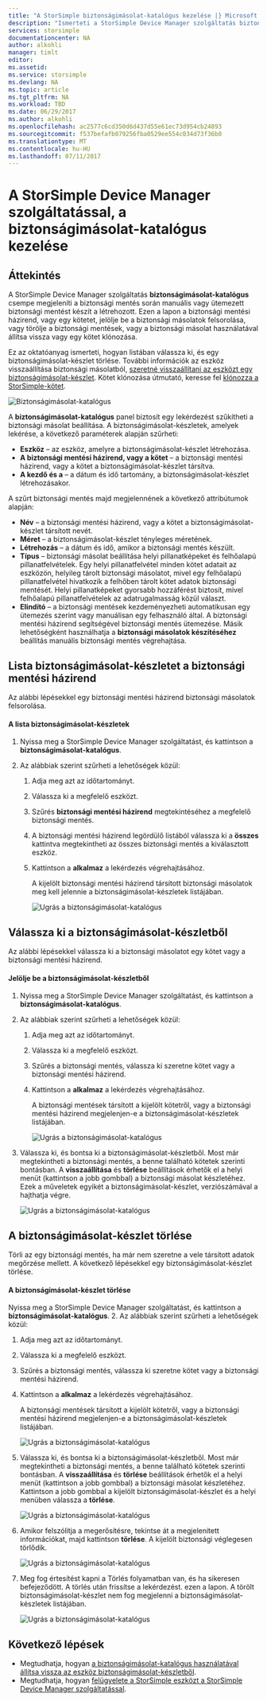 ```yaml
---
title: "A StorSimple biztonságimásolat-katalógus kezelése |} Microsoft Docs"
description: "Ismerteti a StorSimple Device Manager szolgáltatás biztonságimásolat-katalógus lapnak a használatával listában válassza ki, és törölje a biztonsági mentés."
services: storsimple
documentationcenter: NA
author: alkohli
manager: timlt
editor: 
ms.assetid: 
ms.service: storsimple
ms.devlang: NA
ms.topic: article
ms.tgt_pltfrm: NA
ms.workload: TBD
ms.date: 06/29/2017
ms.author: alkohli
ms.openlocfilehash: ac2577c6cd350d6d437d55e61ec73d954cb24893
ms.sourcegitcommit: f537befafb079256fba0529ee554c034d73f36b0
ms.translationtype: MT
ms.contentlocale: hu-HU
ms.lasthandoff: 07/11/2017
---
```

# <a name="use-the-storsimple-device-manager-service-to-manage-your-backup-catalog"></a>A StorSimple Device Manager szolgáltatással, a biztonságimásolat-katalógus kezelése
## <a name="overview"></a>Áttekintés
A StorSimple Device Manager szolgáltatás **biztonságimásolat-katalógus** csempe megjeleníti a biztonsági mentés során manuális vagy ütemezett biztonsági mentést készít a létrehozott. Ezen a lapon a biztonsági mentési házirend, vagy egy kötetet, jelölje be a biztonsági másolatok felsorolása, vagy törölje a biztonsági mentések, vagy a biztonsági másolat használatával állítsa vissza vagy egy kötet klónozása.

Ez az oktatóanyag ismerteti, hogyan listában válassza ki, és egy biztonságimásolat-készlet törlése. További információk az eszköz visszaállítása biztonsági másolatból, [szeretné visszaállítani az eszközt egy biztonságimásolat-készlet](storsimple-8000-restore-from-backup-set-u2.md). Kötet klónozása útmutató, keresse fel [klónozza a StorSimple-kötet](storsimple-8000-clone-volume-u2.md).

![Biztonságimásolat-katalógus](./media/storsimple-8000-manage-backup-catalog/bucatalog.png) 

A **biztonságimásolat-katalógus** panel biztosít egy lekérdezést szűkítheti a biztonsági másolat beállítása. A biztonságimásolat-készletek, amelyek lekérése, a következő paraméterek alapján szűrheti:

* **Eszköz** – az eszköz, amelyre a biztonságimásolat-készlet létrehozása.
* **A biztonsági mentési házirend, vagy a kötet** – a biztonsági mentési házirend, vagy a kötet a biztonságimásolat-készlet társítva.
* **A kezdő és a** – a dátum és idő tartomány, a biztonságimásolat-készlet létrehozásakor.

A szűrt biztonsági mentés majd megjelennének a következő attribútumok alapján:

* **Név** – a biztonsági mentési házirend, vagy a kötet a biztonságimásolat-készlet társított nevét.
* **Méret** – a biztonságimásolat-készlet tényleges méretének.
* **Létrehozás** – a dátum és idő, amikor a biztonsági mentés készült. 
* **Típus** – biztonsági másolat beállítása helyi pillanatképeket és felhőalapú pillanatfelvételek. Egy helyi pillanatfelvétel minden kötet adatait az eszközön, helyileg tárolt biztonsági másolatot, mivel egy felhőalapú pillanatfelvétel hivatkozik a felhőben tárolt kötet adatok biztonsági mentését. Helyi pillanatképeket gyorsabb hozzáférést biztosít, mivel felhőalapú pillanatfelvételek az adatrugalmasság közül választ.
* **Elindító** – a biztonsági mentések kezdeményezheti automatikusan egy ütemezés szerint vagy manuálisan egy felhasználó által. A biztonsági mentési házirend segítségével biztonsági mentés ütemezése. Másik lehetőségként használhatja a **biztonsági másolatok készítéséhez** beállítás manuális biztonsági mentés végrehajtása.

## <a name="list-backup-sets-for-a-backup-policy"></a>Lista biztonságimásolat-készletet a biztonsági mentési házirend
Az alábbi lépésekkel egy biztonsági mentési házirend biztonsági másolatok felsorolása.

#### <a name="to-list-backup-sets"></a>A lista biztonságimásolat-készletek
1. Nyissa meg a StorSimple Device Manager szolgáltatást, és kattintson a **biztonságimásolat-katalógus**.

2. Az alábbiak szerint szűrheti a lehetőségek közül:
   
   1. Adja meg azt az időtartományt.
   2. Válassza ki a megfelelő eszközt.
   3. Szűrés **biztonsági mentési házirend** megtekintéséhez a megfelelő biztonsági mentés.
   3. A biztonsági mentési házirend legördülő listából válassza ki a **összes** kattintva megtekintheti az összes biztonsági mentés a kiválasztott eszköz.
   4. Kattintson a **alkalmaz** a lekérdezés végrehajtásához.
      
      A kijelölt biztonsági mentési házirend társított biztonsági másolatok meg kell jelennie a biztonságimásolat-készletek listájában.

      ![Ugrás a biztonságimásolat-katalógus](./media/storsimple-8000-manage-backup-catalog/bucatalog1.png)

## <a name="select-a-backup-set"></a>Válassza ki a biztonságimásolat-készletből
Az alábbi lépésekkel válassza ki a biztonsági másolatot egy kötet vagy a biztonsági mentési házirend.

#### <a name="to-select-a-backup-set"></a>Jelölje be a biztonságimásolat-készletből
1. Nyissa meg a StorSimple Device Manager szolgáltatást, és kattintson a **biztonságimásolat-katalógus**.
2. Az alábbiak szerint szűrheti a lehetőségek közül:
   
   1. Adja meg azt az időtartományt. 
   2. Válassza ki a megfelelő eszközt. 
   3. Szűrés a biztonsági mentés, válassza ki szeretne kötet vagy a biztonsági mentési házirend.
   4. Kattintson a **alkalmaz** a lekérdezés végrehajtásához.
      
      A biztonsági mentések társított a kijelölt kötetről, vagy a biztonsági mentési házirend megjelenjen-e a biztonságimásolat-készletek listájában.

      ![Ugrás a biztonságimásolat-katalógus](./media/storsimple-8000-manage-backup-catalog/bucatalog1.png)

3. Válassza ki, és bontsa ki a biztonságimásolat-készletből. Most már megtekintheti a biztonsági mentés, a benne található kötetek szerinti bontásban. A **visszaállítása** és **törlése** beállítások érhetők el a helyi menüt (kattintson a jobb gombbal) a biztonsági másolat készletéhez. Ezek a műveletek egyikét a biztonságimásolat-készlet, verziószámával a hajthatja végre.

    ![Ugrás a biztonságimásolat-katalógus](./media/storsimple-8000-manage-backup-catalog/bucatalog2.png)

## <a name="delete-a-backup-set"></a>A biztonságimásolat-készlet törlése
Törli az egy biztonsági mentés, ha már nem szeretne a vele társított adatok megőrzése mellett. A következő lépésekkel egy biztonságimásolat-készlet törlése.

#### <a name="to-delete-a-backup-set"></a>A biztonságimásolat-készlet törlése
 Nyissa meg a StorSimple Device Manager szolgáltatást, és kattintson a **biztonságimásolat-katalógus**.
2. Az alábbiak szerint szűrheti a lehetőségek közül:
   
   1. Adja meg azt az időtartományt. 
   2. Válassza ki a megfelelő eszközt. 
   3. Szűrés a biztonsági mentés, válassza ki szeretne kötet vagy a biztonsági mentési házirend.
   4. Kattintson a **alkalmaz** a lekérdezés végrehajtásához.
      
      A biztonsági mentések társított a kijelölt kötetről, vagy a biztonsági mentési házirend megjelenjen-e a biztonságimásolat-készletek listájában.

      ![Ugrás a biztonságimásolat-katalógus](./media/storsimple-8000-manage-backup-catalog/bucatalog1.png)

3. Válassza ki, és bontsa ki a biztonságimásolat-készletből. Most már megtekintheti a biztonsági mentés, a benne található kötetek szerinti bontásban. A **visszaállítása** és **törlése** beállítások érhetők el a helyi menüt (kattintson a jobb gombbal) a biztonsági másolat készletéhez. Kattintson a jobb gombbal a kijelölt biztonságimásolat-készlet és a helyi menüben válassza a **törlése**.

    ![Ugrás a biztonságimásolat-katalógus](./media/storsimple-8000-manage-backup-catalog/bucatalog3.png)

4. Amikor felszólítja a megerősítésre, tekintse át a megjelenített információkat, majd kattintson **törlése**. A kijelölt biztonsági véglegesen törlődik.

    ![Ugrás a biztonságimásolat-katalógus](./media/storsimple-8000-manage-backup-catalog/bucatalog4.png)  

5. Meg fog értesítést kapni a Törlés folyamatban van, és ha sikeresen befejeződött. A törlés után frissítse a lekérdezést. ezen a lapon. A törölt biztonságimásolat-készlet nem fog megjelenni a biztonságimásolat-készletek listájában.

    ![Ugrás a biztonságimásolat-katalógus](./media/storsimple-8000-manage-backup-catalog/bucatalog7.png)

## <a name="next-steps"></a>Következő lépések
* Megtudhatja, hogyan [a biztonságimásolat-katalógus használatával állítsa vissza az eszköz biztonságimásolat-készletből](storsimple-8000-restore-from-backup-set-u2.md).
* Megtudhatja, hogyan [felügyelete a StorSimple eszközt a StorSimple Device Manager szolgáltatással](storsimple-8000-manager-service-administration.md).

